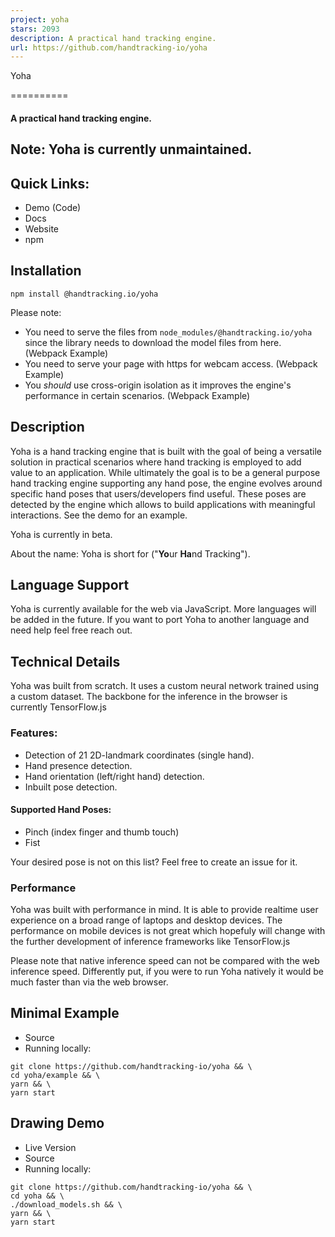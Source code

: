 ```yaml
---
project: yoha
stars: 2093
description: A practical hand tracking engine.
url: https://github.com/handtracking-io/yoha
---
```


  
Yoha  

==========

#### A practical hand tracking engine.

Note: Yoha is currently unmaintained.
-------------------------------------

Quick Links:
------------

-   Demo (Code)
-   Docs
-   Website
-   npm

Installation
------------

`npm install @handtracking.io/yoha`

Please note:

-   You need to serve the files from `node_modules/@handtracking.io/yoha` since the library needs to download the model files from here. (Webpack Example)
-   You need to serve your page with https for webcam access. (Webpack Example)
-   You _should_ use cross-origin isolation as it improves the engine's performance in certain scenarios. (Webpack Example)

Description
-----------

Yoha is a hand tracking engine that is built with the goal of being a versatile solution in practical scenarios where hand tracking is employed to add value to an application. While ultimately the goal is to be a general purpose hand tracking engine supporting any hand pose, the engine evolves around specific hand poses that users/developers find useful. These poses are detected by the engine which allows to build applications with meaningful interactions. See the demo for an example.

Yoha is currently in beta.

About the name: Yoha is short for ("**Yo**ur **Ha**nd Tracking").

Language Support
----------------

Yoha is currently available for the web via JavaScript. More languages will be added in the future. If you want to port Yoha to another language and need help feel free reach out.

Technical Details
-----------------

Yoha was built from scratch. It uses a custom neural network trained using a custom dataset. The backbone for the inference in the browser is currently TensorFlow.js

### Features:

-   Detection of 21 2D-landmark coordinates (single hand).
-   Hand presence detection.
-   Hand orientation (left/right hand) detection.
-   Inbuilt pose detection.

#### Supported Hand Poses:

-   Pinch (index finger and thumb touch)
-   Fist

Your desired pose is not on this list? Feel free to create an issue for it.

### Performance

Yoha was built with performance in mind. It is able to provide realtime user experience on a broad range of laptops and desktop devices. The performance on mobile devices is not great which hopefuly will change with the further development of inference frameworks like TensorFlow.js

Please note that native inference speed can not be compared with the web inference speed. Differently put, if you were to run Yoha natively it would be much faster than via the web browser.

Minimal Example
---------------

-   Source
-   Running locally:

```
git clone https://github.com/handtracking-io/yoha && \
cd yoha/example && \
yarn && \
yarn start
```

Drawing Demo
------------

-   Live Version
-   Source
-   Running locally:

```
git clone https://github.com/handtracking-io/yoha && \
cd yoha && \
./download_models.sh && \
yarn && \
yarn start
```
